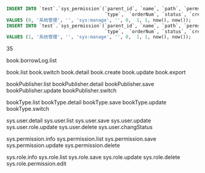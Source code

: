```sql
INSERT INTO `test`.`sys_permission`(`parent_id`, `name`, `path`, `perms`, `component`,
                                    `type`,  `orderNum`, `status`, `created_at`, `updated_at`)
VALUES (0, '系统管理', '', 'sys:manage', '', 0,  1, 1, now(), now());
INSERT INTO `test`.`sys_permission`(`parent_id`, `name`, `path`, `perms`, `component`,
                                    `type`,  `orderNum`, `status`, `created_at`, `updated_at`)
VALUES (1, '系统管理', '', 'sys:manage', '', 0,  1, 1, now(), now());

```
35

book.borrowLog.list

book.list
book.switch
book.detail
book.create
book.update
book.export

bookPublisher.list
bookPublisher.detail
bookPublisher.save
bookPublisher.update
bookPublisher.switch

bookType.list
bookType.detail
bookType.save
bookType.update
bookType.switch

sys.user.detail
sys.user.list
sys.user.save
sys.user.update
sys.user.role.update
sys.user.delete
sys.user.changStatus

sys.permission.info
sys.permission.list
sys.permission.save
sys.permission.update
sys.permission.delete

sys.role.info
sys.role.list
sys.role.save
sys.role.update
sys.role.delete
sys.role.permission.edit

